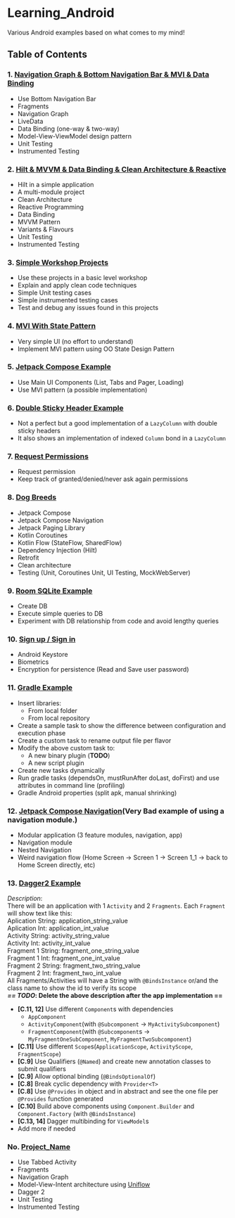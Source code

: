 # Learning_Android
Various Android examples based on what comes to my mind!

## Table of Contents

### 1. [Navigation Graph & Bottom Navigation Bar & MVI & Data Binding](BottomNav_MVI_NavGraph)
- Use Bottom Navigation Bar
- Fragments
- Navigation Graph
- LiveData
- Data Binding (one-way & two-way)
- Model-View-ViewModel design pattern
- Unit Testing
- Instrumented Testing

### 2. [Hilt & MVVM & Data Binding & Clean Architecture & Reactive](Hilt_Example)
- Hilt in a simple application
- A multi-module project
- Clean Architecture
- Reactive Programming
- Data Binding
- MVVM Pattern
- Variants & Flavours
- Unit Testing
- Instrumented Testing

### 3. [Simple Workshop Projects](Simple_Workshop_Projects)
- Use these projects in a basic level workshop
- Explain and apply clean code  techniques
- Simple Unit testing cases
- Simple instrumented testing cases
- Test and debug any issues found in this projects

### 4. [MVI With State Pattern](MVI_With_State_Pattern)
- Very simple UI (no effort to understand)
- Implement MVI pattern using OO State Design Pattern

### 5. [Jetpack Compose Example](JetpackComposeExample)
- Use Main UI Components (List, Tabs and Pager, Loading)
- Use MVI pattern (a possible implementation)

### 6. [Double Sticky Header Example](MiltiHeaderList)
- Not a perfect but a good implementation of a `LazyColumn` with double sticky headers
- It also shows an implementation of indexed `Column` bond in a `LazyColumn`

### 7. [Request Permissions](Permissions_Application)
- Request permission
- Keep track of granted/denied/never ask again permissions

### 8. [Dog Breeds](DogBreeds)
- Jetpack Compose
- Jetpack Compose Navigation
- Jetpack Paging Library
- Kotlin Coroutines
- Kotlin Flow (StateFlow, SharedFlow)
- Dependency Injection (Hilt)
- Retrofit
- Clean architecture
- Testing (Unit, Coroutines Unit, UI Testing, MockWebServer)

### 9. [Room SQLite Example](RoomDB)
- Create DB
- Execute simple queries to DB
- Experiment with DB relationship from code and avoid lengthy queries

### 10. [Sign up / Sign in](SignupSignin)
- Android Keystore
- Biometrics
- Encryption for persistence (Read and Save user password)

### 11. [Gradle Example](Gradle_Example)
- Insert libraries:
  - From local folder
  - From local repository
- Create a sample task to show the difference between configuration and execution phase
- Create a custom task to rename output file per flavor
- Modify the above custom task to:
  - A new binary plugin (**TODO**)
  - A new script plugin
- Create new tasks dynamically
- Run gradle tasks (dependsOn, mustRunAfter doLast, doFirst) and use attributes in command line (profiling)
- Gradle Android properties (split apk, manual shrinking)

### 12. [Jetpack Compose Navigation](ComposeNavigation)(**Very Bad example of using a navigation module.**)
- Modular application (3 feature modules, navigation, app)
- Navigation module
- Nested Navigation
- Weird navigation flow (Home Screen -> Screen 1 -> Screen 1_1 -> back to Home Screen directly, etc)

### 13. [Dagger2 Example](Dagger2_Example)
_Description_: <br/>
There will be an application with 1 `Activity` and 2 `Fragments`. Each `Fragment` will show text like this:<br/>
Aplication String: application_string_value<br/>
Aplication Int: application_int_value<br/>
Activity String: activity_string_value<br/>
Activity Int: activity_int_value<br/>
Fragment 1 String: fragment_one_string_value<br/>
Fragment 1 Int: fragment_one_int_value<br/>
Fragment 2 String: fragment_two_string_value<br/>
Fragment 2 Int: fragment_two_int_value<br/>
All Fragments/Activities will have a String with `@BindsInstance` or/and the class name to show the id to verify its scope<br/>
**_== TODO_: Delete the  above description after the app implementation ==**

- **[C.11, 12]** Use different `Component`s with dependencies
  - `AppComponent`
  - `ActivityComponent`(with `@Subcomponent` -> `MyActivitySubcomponent`) 
  - `FragmentComponent`(with `@Subcomponent`s -> `MyFragmentOneSubComponent`, `MyFragmentTwoSubcomponent`)
- **[C.11]** Use different `Scope`s(`ApplicationScope`, `ActivityScope`, `FragmentScope`)
- **[C.9]** Use Qualifiers (`@Named`) and create new annotation classes to submit qualifiers
- **[C.9]** Allow optional binding (`@BindsOptionalOf`)
- **[C.8]** Break cyclic dependency with `Provider<T>`
- **[C.8]** Use `@Provides` in object and in abstract and see the one file per `@Provides` function generated
- **[C.10]** Build above components using `Component.Builder` and `Component.Factory` (with `@BindsInstance`)
- **[C.13, 14]** Dagger multibinding for `ViewModel`s
- Add more if needed

### No. [Project_Name](Project_Path)
- Use Tabbed Activity
- Fragments
- Navigation Graph
- Model-View-Intent architecture using [Uniflow](https://github.com/uniflow-kt/uniflow-kt/blob/master/Documentation.md)
- Dagger 2
- Unit Testing
- Instrumented Testing
